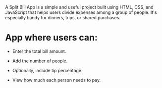 A Split Bill App is a simple and useful project built using HTML, CSS, and JavaScript that helps users divide expenses among a group of people. It's especially handy for dinners, trips, or shared purchases.

# App where users can:
  * Enter the total bill amount.
  
  * Add the number of people.
  
  * Optionally, include tip percentage.
  
  * View how much each person needs to pay.
